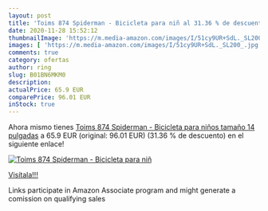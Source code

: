 ```yaml
---
layout: post
title: 'Toims 874 Spiderman - Bicicleta para niñ al 31.36 % de descuento'
date: 2020-11-28 15:52:12
thumbnailImage: 'https://m.media-amazon.com/images/I/51cy9UR+SdL._SL200_.jpg'
images: [ 'https://m.media-amazon.com/images/I/51cy9UR+SdL._SL200_.jpg' ]
comments: true
category: ofertas
author: ring
slug: B01BN6MKM0
description:
actualPrice: 65.9 EUR
comparePrice: 96.01 EUR
inStock: true
---
```


Ahora mismo tienes [Toims 874 Spiderman - Bicicleta para niños  tamaño 14 pulgadas](https://www.amazon.es/dp/B01BN6MKM0/?tag=tolees-21) a 65.9 EUR (original: 96.01 EUR) (31.36 %  de descuento) en el siguiente enlace!

[![Toims 874 Spiderman - Bicicleta para niñ](https://m.media-amazon.com/images/I/51cy9UR+SdL._SL200_.jpg)](https://www.amazon.es/dp/B01BN6MKM0/?tag=tolees-21)

[Visítala!!!](https://www.amazon.es/dp/B01BN6MKM0/?tag=tolees-21)

Links participate in Amazon Associate program and might generate a comission on qualifying sales
